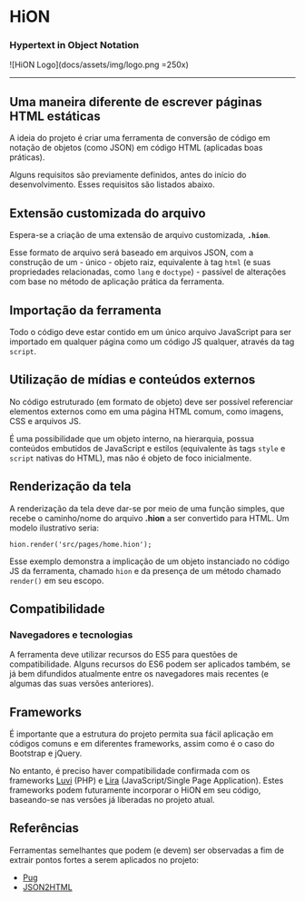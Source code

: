 # HiON
### Hypertext in Object Notation

![HiON Logo](docs/assets/img/logo.png =250x)

---

## Uma maneira diferente de escrever páginas HTML estáticas

A ideia do projeto é criar uma ferramenta de conversão de código em notação de objetos (como JSON) em código HTML (aplicadas boas práticas).

Alguns requisitos são previamente definidos, antes do início do desenvolvimento. Esses requisitos são listados abaixo.
 
## Extensão customizada do arquivo

Espera-se a criação de uma extensão de arquivo customizada, **`.hion`**.

Esse formato de arquivo será baseado em arquivos JSON, com a construção de um - único - objeto raiz, equivalente à tag `html` (e suas propriedades relacionadas, como `lang` e `doctype`) - passível de alterações com base no método de aplicação prática da ferramenta.


## Importação da ferramenta

Todo o código deve estar contido em um único arquivo JavaScript para ser importado em qualquer página como um código JS qualquer, através da tag `script`.


## Utilização de mídias e conteúdos externos

No código estruturado (em formato de objeto) deve ser possível referenciar elementos externos como em uma página HTML comum, como imagens, CSS e arquivos JS.

É uma possibilidade que um objeto interno, na hierarquia, possua conteúdos embutidos de JavaScript e estilos (equivalente às tags `style` e `script` nativas do HTML), mas não é objeto de foco inicialmente.


## Renderização da tela

A renderização da tela deve dar-se por meio de uma função simples, que recebe o caminho/nome do arquivo **.hion** a ser convertido para HTML. Um modelo ilustrativo seria:

    hion.render('src/pages/home.hion');

Esse exemplo demonstra a implicação de um objeto instanciado no código JS da ferramenta, chamado `hion` e da presença de um método chamado `render()` em seu escopo.


## Compatibilidade

### Navegadores e tecnologias
A ferramenta deve utilizar recursos do ES5 para questões de compatibilidade. Alguns recursos do ES6 podem ser aplicados também, se já bem difundidos atualmente entre os navegadores mais recentes (e algumas das suas versões anteriores).

## Frameworks
É importante que a estrutura do projeto permita sua fácil aplicação em códigos comuns e em diferentes frameworks, assim como é o caso do Bootstrap e jQuery.

No entanto, é preciso haver compatibilidade confirmada com os frameworks [Luvi](https://github.com/vinibs/luvi) (PHP) e [Lira](https://github.com/vinibs/lira) (JavaScript/Single Page Application). Estes frameworks podem futuramente incorporar o HiON em seu código, baseando-se nas versões já liberadas no projeto atual.


## Referências

Ferramentas semelhantes que podem (e devem) ser observadas a fim de extrair pontos fortes a serem aplicados no projeto:

- [Pug](https://pugjs.org)
- [JSON2HTML](https://json2html.com)